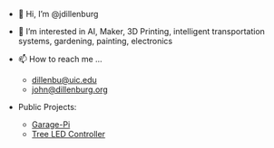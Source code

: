 - 👋 Hi, I’m @jdillenburg
- 👀 I’m interested in AI, Maker, 3D Printing, intelligent transportation systems, gardening, painting, electronics
- 📫 How to reach me ...
  - dillenbu@uic.edu
  - john@dillenburg.org

- Public Projects:
  - [Garage-Pi](https://github.com/jdillenburg/garage-pi)
  - [Tree LED Controller](https://github.com/jdillenburg/TreeLedController)
